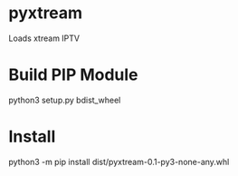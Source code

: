 # pyxtream
Loads xtream IPTV

# Build PIP Module
python3 setup.py bdist_wheel

# Install
python3 -m pip install dist/pyxtream-0.1-py3-none-any.whl
